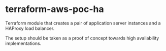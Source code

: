 # terraform-aws-poc-ha

Terraform module that creates a pair of application server instances and a
HAProxy load balancer.

The setup should be taken as a proof of concept towards high availability
implementations.
